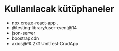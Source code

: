 # Kullanılacak kütüphaneler
- npx create-react-app .
- @testing-library/user-event@14
- json-server
- boostrap cdn
- axios@^0.27#   U n i t T e s t - C r u d A p p  
 